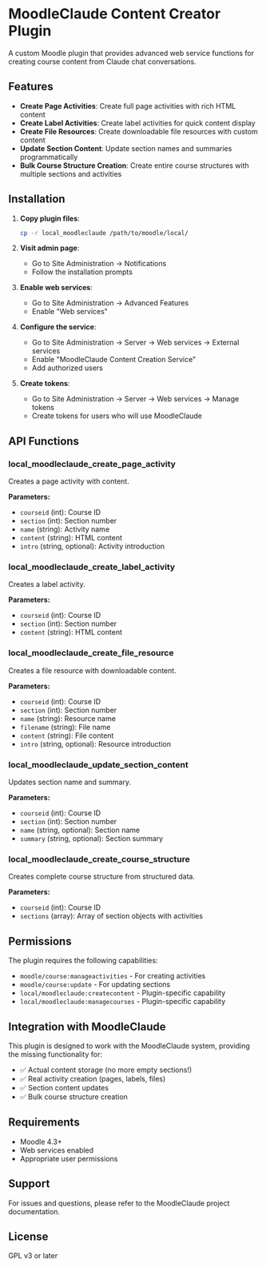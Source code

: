 # MoodleClaude Content Creator Plugin

A custom Moodle plugin that provides advanced web service functions for creating course content from Claude chat conversations.

## Features

- **Create Page Activities**: Create full page activities with rich HTML content
- **Create Label Activities**: Create label activities for quick content display
- **Create File Resources**: Create downloadable file resources with custom content
- **Update Section Content**: Update section names and summaries programmatically
- **Bulk Course Structure Creation**: Create entire course structures with multiple sections and activities

## Installation

1. **Copy plugin files**:
   ```bash
   cp -r local_moodleclaude /path/to/moodle/local/
   ```

2. **Visit admin page**:
   - Go to Site Administration → Notifications
   - Follow the installation prompts

3. **Enable web services**:
   - Go to Site Administration → Advanced Features
   - Enable "Web services"

4. **Configure the service**:
   - Go to Site Administration → Server → Web services → External services
   - Enable "MoodleClaude Content Creation Service"
   - Add authorized users

5. **Create tokens**:
   - Go to Site Administration → Server → Web services → Manage tokens
   - Create tokens for users who will use MoodleClaude

## API Functions

### local_moodleclaude_create_page_activity
Creates a page activity with content.

**Parameters:**
- `courseid` (int): Course ID
- `section` (int): Section number
- `name` (string): Activity name
- `content` (string): HTML content
- `intro` (string, optional): Activity introduction

### local_moodleclaude_create_label_activity
Creates a label activity.

**Parameters:**
- `courseid` (int): Course ID
- `section` (int): Section number
- `content` (string): HTML content

### local_moodleclaude_create_file_resource
Creates a file resource with downloadable content.

**Parameters:**
- `courseid` (int): Course ID
- `section` (int): Section number
- `name` (string): Resource name
- `filename` (string): File name
- `content` (string): File content
- `intro` (string, optional): Resource introduction

### local_moodleclaude_update_section_content
Updates section name and summary.

**Parameters:**
- `courseid` (int): Course ID
- `section` (int): Section number
- `name` (string, optional): Section name
- `summary` (string, optional): Section summary

### local_moodleclaude_create_course_structure
Creates complete course structure from structured data.

**Parameters:**
- `courseid` (int): Course ID
- `sections` (array): Array of section objects with activities

## Permissions

The plugin requires the following capabilities:
- `moodle/course:manageactivities` - For creating activities
- `moodle/course:update` - For updating sections
- `local/moodleclaude:createcontent` - Plugin-specific capability
- `local/moodleclaude:managecourses` - Plugin-specific capability

## Integration with MoodleClaude

This plugin is designed to work with the MoodleClaude system, providing the missing functionality for:
- ✅ Actual content storage (no more empty sections!)
- ✅ Real activity creation (pages, labels, files)
- ✅ Section content updates
- ✅ Bulk course structure creation

## Requirements

- Moodle 4.3+
- Web services enabled
- Appropriate user permissions

## Support

For issues and questions, please refer to the MoodleClaude project documentation.

## License

GPL v3 or later